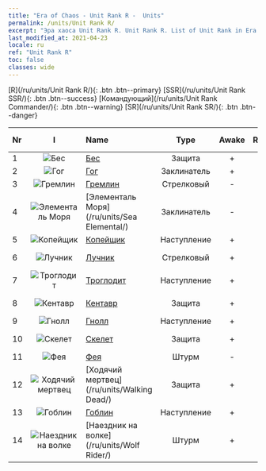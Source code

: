 ```yaml
---
title: "Era of Chaos - Unit Rank R -  Units"
permalink: /units/Unit Rank R/
excerpt: "Эра хаоса Unit Rank R. Unit Rank R. List of Unit Rank in Era of Chaos"
last_modified_at: 2021-04-23
locale: ru
ref: "Unit Rank R"
toc: false
classes: wide
---
```

 [R](/ru/units/Unit Rank R/){: .btn .btn--primary} [SSR](/ru/units/Unit Rank SSR/){: .btn .btn--success} [Командующий](/ru/units/Unit Rank Commander/){: .btn .btn--warning} [SR](/ru/units/Unit Rank SR/){: .btn .btn--danger} 

  | Nr | I |         Name        |   Type   | Awake |    Rank   |   Members     |  Stars  | Exclusive | Attack  |     HP    |  Awaken Name  |
  |:---|:-:|:--------------------|:--------:|:-----:|:---------:|:-------------:|:-------:|:---------:|:-------:|:---------:|:--------------|
  | 1 | ![Бес](/images/u/ti_xiaoemo.jpg) | [Бес](/ru/units/Imp/) | Защита | + | R | x9 | <i class="fas fa-star"/> | - | 51.3 | 1224 |  Черти  |
  | 2 | ![Гог](/images/u/ti_touhuoguai.jpg) | [Гог](/ru/units/Gog/) | Заклинатель | + | R | x9 | <i class="fas fa-star"/> | - | 102.6 | 629 |  Магог  |
  | 3 | ![Гремлин](/images/u/ti_xiaoyaojing.jpg) | [Гремлин](/ru/units/Gremlin/) | Стрелковый | - | R | x9 | <i class="fas fa-star"/> | - | 84.4 | 645 |   -   |
  | 4 | ![Элементаль Моря](/images/u/ti_haiyuansu.jpg) | [Элементаль Моря](/ru/units/Sea Elemental/) | Заклинатель | - | R | x9 | <i class="fas fa-star"/> | - | 201.8 | 1446 |  Элементаль Приливов  |
  | 5 | ![Копейщик](/images/u/ti_jibing.jpg) | [Копейщик](/ru/units/Pikeman/) | Наступление | + | R | x9 | <i class="fas fa-star"/> | - | 84.4 | 645 |  Алебардщик  |
  | 6 | ![Лучник](/images/u/ti_nushou.jpg) | [Лучник](/ru/units/Marksman/) | Стрелковый | + | R | x9 | <i class="fas fa-star"/> | - | 85.3 | 438 |  Опытный лучник  |
  | 7 | ![Троглодит](/images/u/ti_dongxueren.jpg) | [Троглодит](/ru/units/Troglodyte/) | Наступление | + | R | x9 | <i class="fas fa-star"/> | - | 86.0 | 744 |  Темный троглодит  |
  | 8 | ![Кентавр](/images/u/ti_banrenma.jpg) | [Кентавр](/ru/units/Centaur/) | Защита | + | R | x9 | <i class="fas fa-star"/> | - | 111.0 | 2691 |  Капитан кентавров  |
  | 9 | ![Гнолл](/images/u/ti_langren.jpg) | [Гнолл](/ru/units/Gnoll/) | Наступление | + | R | x9 | <i class="fas fa-star"/> | - | 84.4 | 761 |  Гнолл-воин  |
  | 10 | ![Скелет](/images/u/ti_kulouzhanshi.jpg) | [Скелет](/ru/units/Skeleton/) | Защита | + | R | x9 | <i class="fas fa-star"/> | - | 57.9 | 1158 |  Скелет-воин  |
  | 11 | ![Фея](/images/u/ti_mofaxianling.jpg) | [Фея](/ru/units/Sprite/) | Штурм | - | R | x4 | <i class="fas fa-star"/> | - | 69.5 | 993 |    |
  | 12 | ![Ходячий мертвец](/images/u/ti_jiangshi.jpg) | [Ходячий мертвец](/ru/units/Walking Dead/) | Защита | + | R | x9 | <i class="fas fa-star"/> | - | 117.7 | 2758 |  Зомби  |
  | 13 | ![Гоблин](/images/u/ti_shourenzhanshi.jpg) | [Гоблин](/ru/units/Goblin/) | Наступление | + | R | x9 | <i class="fas fa-star"/> | - | 82.7 | 761 |  Хобгоблин  |
  | 14 | ![Наездник на волке](/images/u/ti_langqibing.jpg) | [Наездник на волке](/ru/units/Wolf Rider/) | Штурм | + | R | x9 | <i class="fas fa-star"/> | - | 72.8 | 860 |  Разбойник на волке  |
